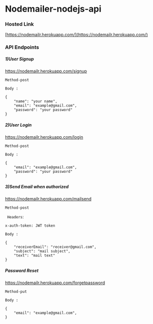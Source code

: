  
# Nodemailer-nodejs-api
### Hosted Link
[https://nodemailr.herokuapp.com/](https://nodemailr.herokuapp.com/)


### API Endpoints

##### 1)User Signup
https://nodemailr.herokuapp.com/signup
```
Method-post
```

``Body :``
```
{
    "name": "your name",
    "email": "example@gmail.com",
    "password": "your password"
}
```




##### 2)User Login
https://nodemailr.herokuapp.com/login
```
Method-post
```
``Body :``
```
{
    "email": "example@gmail.com",
    "password": "your password"
}
```




##### 3)Send Email when authorized
https://nodemailr.herokuapp.com/mailsend
```
Method-post
```
` Headers`:
```
x-auth-token: JWT token
``` 

``Body :``
```
{
    "receiverEmail": "receiver@gmail.com",
    "subject": "mail subject",
    "text": "mail text"
}

```




##### Password Reset
https://nodemailr.herokuapp.com/forgetpassword
```
Method-put
```

``Body :``
```
{
    "email": "example@gmail.com",
}
```



